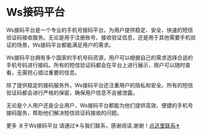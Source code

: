# Ws接码平台

Ws接码平台是一个专业的手机号接码平台，为用户提供稳定、安全、快速的短信验证码接收服务。无论是用于注册账号、接收验证信息，还是用于其他需要手机验证的场景，Ws接码平台都能满足用户的需求。

Ws接码平台拥有多个国家的手机号码资源，用户可以根据自己的需求选择合适的手机号码进行接码。所有的短信验证码都会在平台上进行展示，用户可以随时查看，无需担心错过重要的信息。

除了提供稳定的接码服务外，Ws接码平台还注重用户的隐私和安全。所有的短信验证码都会进行严格的保密，确保用户信息不会被泄露。

无论是个人用户还是企业用户，Ws接码平台都能为他们提供高效、便捷的手机号接码服务，帮助他们解决短信验证码接收的问题。

更多 关于Ws接码平台 请通过✈与我们联系，感谢阅读,谢谢！[点这里联系✈](https://add.k02.cc)